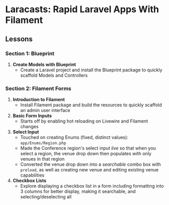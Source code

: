 # Laracasts: Rapid Laravel Apps With Filament

## Lessons

### Section 1: Blueprint

1. **Create Models with Blueprint**
    - Create a Laravel project and install the Blueprint package to quickly scaffold Models and Controllers

### Section 2: Filament Forms

1. **Introduction to Filament**
    - Install Filament package and build the resources to quickly scaffold an admin user interface
2. **Basic Form Inputs**
    - Starts off by enabling hot reloading on Livewire and Filament changes
3. **Select Input**
    - Touched on creating Enums (fixed, distinct values): `app/Enums/Region.php`
    - Made the Conference region's select input _live_ so that when you select a region, the venue drop down then populates with only venues in that region
    - Converted the venue drop down into a _searchable_ combo box with `preload`, as well as creating new venue and editing existing venue capabilities
4. **Checkbox Lists**
    - Explore displaying a checkbox list in a form including formatting into 3 columns for better display, making it searchable, and selecting/deselecting all